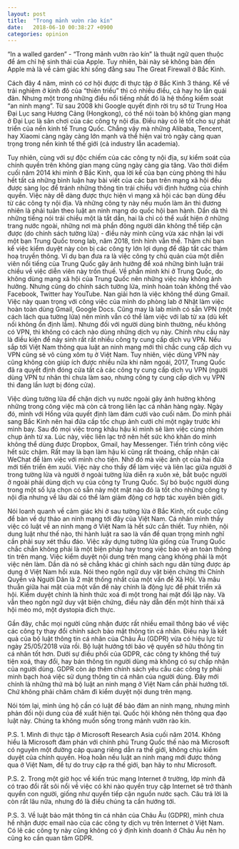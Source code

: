 ```yaml
---
layout: post
title:  "Trong mảnh vườn rào kín"
date:   2018-06-10 00:38:27 +0900
categories: opinion
---
```

“In a walled garden” - “Trong mảnh vườn rào kín” là thuật ngữ quen thuộc để ám chỉ hệ sinh thái của Apple. Tuy nhiên, bài này sẽ không bàn đến Apple mà là về cảm giác khi sống đằng sau The Great Firewall ở Bắc Kinh.

Cách đây 4 năm, mình có cơ hội được đi thực tập ở Bắc Kinh 3 tháng. Kể về trải nghiệm ở kinh đô của “thiên triều” thì có nhiều điều, cả hay ho lẫn quái đản. Nhưng một trong những điều nổi tiếng nhất đó là hệ thống kiểm soát “an ninh mạng”. Từ sau 2008 khi Google quyết định rời trụ sở từ Trung Hoa Đại Lục sang Hương Cảng (Hongkong), có thể nói toàn bộ không gian mạng ở Đại Lục là sân chơi của các công ty nội địa. Điều này có lẽ tốt cho sự phát triển của nền kinh tế Trung Quốc. Chẳng vậy mà những Alibaba, Tencent, hay Xiaomi càng ngày càng lớn mạnh và thể hiện vai trò ngày càng quan trọng trong nền kinh tế thế giới (cả industry lẫn academia). 

Tuy nhiên, cùng với sự độc chiếm của các công ty nội địa, sự kiểm soát của chính quyền trên không gian mạng cũng ngày càng gia tăng. Vào thời điểm cuối năm 2014 khi mình ở Bắc Kinh, qua lời kể của bạn cùng phòng thì hầu hết tất cả những bình luận hay bài viết của các bạn trên mạng xã hội đều được sàng lọc để tránh những thông tin trái chiều với định hướng của chính quyền. Việc này dễ dàng được thực hiện vì mạng xã hội các bạn dùng đều từ các công ty nội địa. Và những công ty này nếu muốn làm ăn thì đương nhiên là phải tuân theo luật an ninh mạng do quốc hội ban hành. Dần dà thì những tiếng nói trái chiều một là tắt dần, hai là chỉ có thể xuất hiện ở những trang nước ngoài, những nơi mà phần đông người dân không thể tiếp cận được (do chính sách tường lửa) - điều này mình cũng vừa xác nhận lại với một bạn Trung Quốc trong lab, năm 2018, tình hình vẫn thế. Thậm chí bạn kể việc kiểm duyệt này còn bị các công ty lớn lợi dụng để dập tắt các thảm hoạ truyền thông. Ví dụ bạn đưa ra là việc công ty chủ quản của một diễn viên nổi tiếng của Trung Quốc gây ảnh hưởng để xoá những bình luận trái chiều về việc diễn viên này trốn thuế. Về phần mình khi ở Trung Quốc, do không dùng mạng xã hội của Trung Quốc nên những việc này không ảnh hưởng. Nhưng cũng do chính sách tường lửa, mình hoàn toàn không thể vào Facebook, Twitter hay YouTube. Nan giải hơn là việc không thể dùng Gmail. Việc này quan trọng với công việc của mình do phòng lab ở Nhật làm việc hoàn toàn dùng Gmail, Google Docs. Cũng may là lab mình có sẵn VPN (một cách lách qua tường lửa) nên mình vẫn có thể làm việc với lab từ xa (dù kết nối không ổn định lắm). Nhưng đối với người dùng bình thường, nếu không có VPN, thì không có cách nào dùng những dịch vụ này. Chính nhu cầu này là điều kiện để nảy sinh rất rất nhiều công ty cung cấp dịch vụ VPN. Nếu sắp tới Việt Nam thông qua luật an ninh mạng mới thì chắc cung cấp dịch vụ VPN cũng sẽ vô cùng xôm tụ ở Việt Nam. Tuy nhiên, việc dùng VPN này cũng không còn giúp ích được nhiều nữa khi năm ngoái, 2017, Trung Quốc đã ra quyết định đóng cửa tất cả các công ty cung cấp dịch vụ VPN (người dùng VPN tư nhân thì chưa làm sao, nhưng công ty cung cấp dịch vụ VPN thì đang lần lượt bị đóng cửa). 

Việc dùng tường lửa để chặn dịch vụ nước ngoài gây ảnh hưởng không những trong công việc mà còn cả trong liên lạc cá nhân hàng ngày. Ngày đó, mình với Hồng vừa quyết định làm đám cưới vào cuối năm. Do mình phải sang Bắc Kinh nên hai đứa cấp tốc chụp ảnh cưới chỉ một ngày trước khi mình bay. Sau đó mọi việc trong khâu hậu kì mình sẽ làm việc cùng nhóm chụp ảnh từ xa. Lúc này, việc liên lạc trở nên hết sức khó khăn do mình không thể dùng được Dropbox, Gmail, hay Messenger. Tiến trình công việc hết sức chậm. Rất may là bạn làm hậu kì cũng rất thoáng, chấp nhận cài WeChat để làm việc với mình cho tiện. Nhờ đó mà việc ảnh ọt của hai đứa mới tiến triển êm xuôi. Việc này cho thấy để làm việc và liên lạc giữa người ở trong tường lửa và người ở ngoài tường lửa diễn ra xuôn xẻ, bắt buộc người ở ngoài phải dùng dịch vụ của công ty Trung Quốc. Sự bó buộc người dùng trong một số lựa chọn có sẵn này một mặt nào đó là tốt cho những công ty nội địa nhưng về lâu dài có thể làm giảm động cơ hợp tác xuyên biên giới.

Nói loanh quanh về cảm giác khi ở sau tường lửa ở Bắc Kinh, rốt cuộc cũng để bàn về dự thảo an ninh mạng tới đây của Việt Nam. Cá nhân mình thấy việc có luật về an ninh mạng ở Việt Nam là hết sức cần thiết. Tuy nhiên, nội dung luật như thế nào, thi hành luật ra sao là vấn đề quan trọng mình nghĩ cần phải suy xét thấu đáo. Việc xây dựng tường lửa giống của Trung Quốc chắc chắn không phải là một biện pháp hay trong việc bảo vệ an toàn thông tin trên mạng. Việc kiểm duyệt nội dung trên mạng càng không phải là một việc nên làm. Dần dà nó sẽ chẳng khác gì chính sách ngu dân từng được áp dụng ở Việt Nam hồi xưa. Nói theo ngôn ngữ duy vật biện chứng thì Chính Quyền và Người Dân là 2 mặt thống nhất của một vấn đề Xã Hội. Và mâu thuẫn giữa hai mặt của một vấn đề này chính là động lực để phát triển xã hội. Kiểm duyệt chính là hình thức xoá đi một trong hai mặt đối lập này. Và vẫn theo ngôn ngữ duy vật biện chứng, điều này dẫn đến một hình thái xã hội méo mó, một dystopia đích thực. 

Gần đây, chắc mọi người cũng nhận được rất nhiều email thông báo về việc các công ty thay đổi chính sách bảo mặt thông tin cá nhân. Điều này là kết quả của bộ luật thông tin cá nhân của Châu Âu (GDPR) vừa có hiệu lực từ ngày 25/05/2018 vừa rồi. Bộ luật hướng tới bảo vệ quyền sở hữu thông tin cá nhân tốt hơn. Dưới sự điều phối của GDPR, các công ty không thể tuỳ tiện xoá, thay đổi, hay bán thông tin người dùng mà không có sự chấp nhận của người dùng. GDPR còn áp thêm chính sách yêu cầu các công ty phải minh bạch hoá việc sử dụng thông tin cá nhân của người dùng. Đây mới chính là những thứ mà bộ luật an ninh mạng ở Việt Nam cần phải hướng tới. Chứ không phải chăm chăm đi kiểm duyệt nội dung trên mạng.

Nói tóm lại, mình ủng hộ cần có luật để bảo đảm an ninh mạng, nhưng mình phản đối nội dung của đề xuất hiện tại. Quốc hội không nên thông qua đạo luật này. Chúng ta không muốn sống trong mảnh vườn rào kín.

P.S. 1. Mình đi thực tập ở Microsoft Research Asia cuối năm 2014. Không hiểu là Microsoft đàm phán với chính phủ Trung Quốc thế nào mà Microsoft có nguyên một đường cáp quang riêng dẫn ra thế giới, không chịu kiểm duyệt của chính quyền. Hoạ hoằn nếu luật an ninh mạng mới được thông qua ở Việt Nam, để tự do truy cập ra thế giới, bạn hãy to như Microsoft.

P.S. 2. Trong một giờ học về kiến trúc mạng Internet ở trường, lớp mình đã có trao đổi rất sôi nổi về việc có khi nào quyền truy cập Internet sẽ trở thành quyền con người, giống như quyền tiếp cận nguồn nước sạch. Câu trả lời là còn rất lâu nữa, nhưng đó là điều chúng ta cần hướng tới.

P.S. 3. Về luật bảo mật thông tin cá nhân của Châu Âu (GDPR), mình chưa hề nhận được email nào của các công ty dịch vụ trên Internet ở Việt Nam. Có lẽ các công ty này cũng không có ý định kinh doanh ở Châu Âu nên họ cũng ko cần quan tâm GDPR.